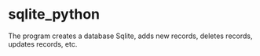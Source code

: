 # sqlite_python
 The program creates a database Sqlite, adds new records, deletes records, updates records, etc.

